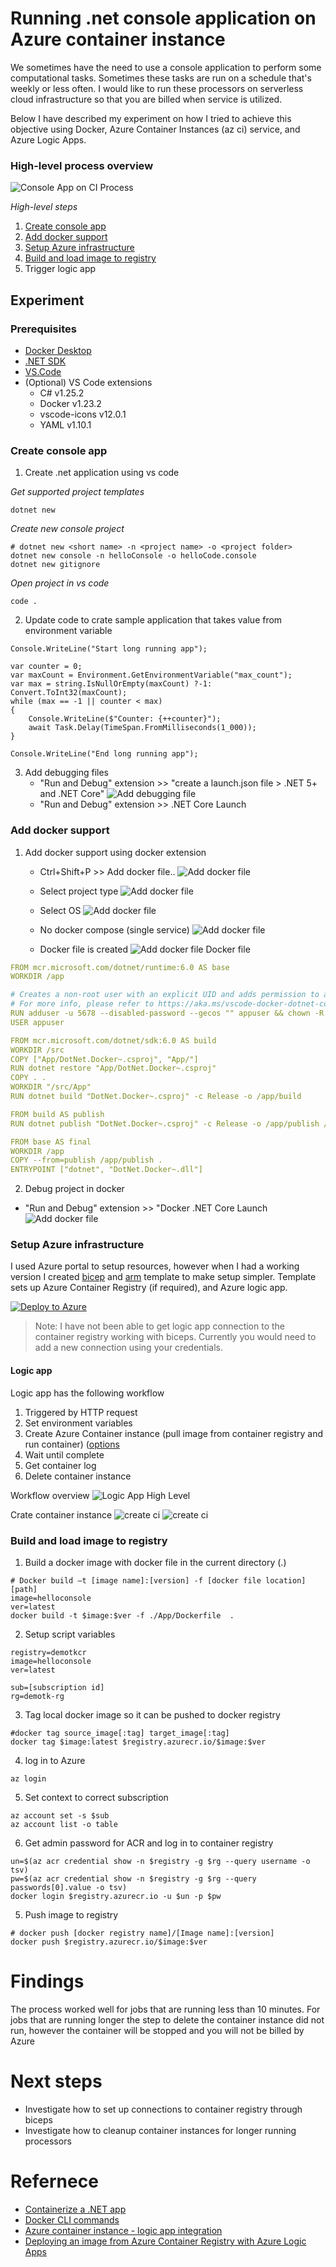 # Running .net console application on Azure container instance 

We sometimes have the need to use a console application to perform some computational tasks. Sometimes these tasks are run on a schedule that's weekly or less often.   I would like to run these processors on serverless cloud infrastructure so that you are billed when service is utilized.

Below I have described my experiment on how I tried to achieve this objective using Docker, Azure Container Instances (az ci) service, and Azure Logic Apps.

### High-level process overview
![Console App on CI Process](doc/img/console-on-ci.jpg)

*High-level steps*

1. [Create console app](#create-console-app)
2. [Add docker support](#add-docker-support)
3. [Setup Azure infrastructure](#setup-azure-infrastructure)
4. [Build and load image to registry](#build-and-load-image-to-registry)
5. Trigger logic app

## Experiment 

### Prerequisites 
* [Docker Desktop](https://www.docker.com/products/docker-desktop/) 
* [.NET SDK](https://dotnet.microsoft.com/en-us/download/visual-studio-sdks)
* [VS.Code](https://code.visualstudio.com)
* (Optional) VS Code extensions 
  * C# v1.25.2
  * Docker v1.23.2
  * vscode-icons v12.0.1
  * YAML v1.10.1

### Create console app
1. Create .net application using vs code

*Get supported project templates*
```shell
dotnet new 
```
*Create new console project*
```shell
# dotnet new <short name> -n <project name> -o <project folder>
dotnet new console -n helloConsole -o helloCode.console
dotnet new gitignore
```
*Open project in vs code*
```shell
code .
```
2. Update code to crate sample application that takes value from environment variable 
``` cSharp
Console.WriteLine("Start long running app");

var counter = 0;
var maxCount = Environment.GetEnvironmentVariable("max_count");
var max = string.IsNullOrEmpty(maxCount) ?-1: Convert.ToInt32(maxCount);
while (max == -1 || counter < max)
{
    Console.WriteLine($"Counter: {++counter}");
    await Task.Delay(TimeSpan.FromMilliseconds(1_000));
}

Console.WriteLine("End long running app");
```
3. Add debugging files 
   * "Run and Debug" extension >> "create a launch.json file > .NET 5+ and .NET Core"
![Add debugging file](./doc/AddDebug.png)
   * "Run and Debug" extension >> .NET Core Launch 

### Add docker support
1. Add docker support using docker extension 
   * Ctrl+Shift+P >> Add docker file..
  ![Add docker file](./doc/AddDockerSupport1.png)
   * Select project type ![Add docker file](./doc/AddDockerSupport2ProjectType.png)
   * Select OS ![Add docker file](./doc/AddDockerSupport3OS.png)
   * No docker compose (single service) ![Add docker file](./doc/AddDockerSupport4DockerCompose.png)

   * Docker file is created 
![Add docker file](./doc/AddDockerSupport5DockerFileAdded.png)
Docker file 
```yaml
FROM mcr.microsoft.com/dotnet/runtime:6.0 AS base
WORKDIR /app

# Creates a non-root user with an explicit UID and adds permission to access the /app folder
# For more info, please refer to https://aka.ms/vscode-docker-dotnet-configure-containers
RUN adduser -u 5678 --disabled-password --gecos "" appuser && chown -R appuser /app
USER appuser

FROM mcr.microsoft.com/dotnet/sdk:6.0 AS build
WORKDIR /src
COPY ["App/DotNet.Docker~.csproj", "App/"]
RUN dotnet restore "App/DotNet.Docker~.csproj"
COPY . .
WORKDIR "/src/App"
RUN dotnet build "DotNet.Docker~.csproj" -c Release -o /app/build

FROM build AS publish
RUN dotnet publish "DotNet.Docker~.csproj" -c Release -o /app/publish /p:UseAppHost=false

FROM base AS final
WORKDIR /app
COPY --from=publish /app/publish .
ENTRYPOINT ["dotnet", "DotNet.Docker~.dll"]
```
2. Debug project in docker 
* "Run and Debug" extension >> "Docker .NET Core Launch
![Add docker file](./doc/LaunchProjectInDocker.png)

### Setup Azure infrastructure 
I used Azure portal to setup resources, however when I had a working version I created [bicep](Infrastructure/template.bicep) and [arm](Infrastructure/template.json) template to make setup simpler. Template sets up Azure Container Registry (if required), and Azure logic app.  


[![Deploy to Azure](https://aka.ms/deploytoazurebutton)](https://portal.azure.com/#create/Microsoft.Template/uri/https%3A%2F%2Fraw.githubusercontent.com%2FTharinduK%2FAzureExperiments-console-in-ci%2Fmain%2FInfrastructure%2Ftemplate.json)

> Note: I have not been able to get logic app connection to the container registry working with biceps. Currently you would need to add a new connection using your credentials.

#### Logic app
Logic app has the following workflow 
1. Triggered by HTTP request 
2. Set environment variables
3. Create Azure Container instance (pull image from container registry and run container) ([options](https://learn.microsoft.com/en-us/connectors/aci/#create-or-update-a-container-group)
4. Wait until complete 
5. Get container log
6. Delete container instance 

Workflow overview 
![Logic App High Level](doc/img/LogicAppHighlevel.jpg)

Crate container instance 
![create ci](doc/img/create_ci-1.jpg)
![create ci](doc/img/create_ci-3.jpg)

### Build and load image to registry 
1. Build a docker image with docker file in the current directory (.)
```shell
# Docker build –t [image name]:[version] -f [docker file location] [path]
image=helloconsole
ver=latest
docker build -t $image:$ver -f ./App/Dockerfile  .
```
2. Setup script variables 
```shell
registry=demotkcr
image=helloconsole
ver=latest

sub=[subscription id]
rg=demotk-rg

```

3. Tag local docker image so it can be pushed to docker registry 
```shell
#docker tag source_image[:tag] target_image[:tag]
docker tag $image:latest $registry.azurecr.io/$image:$ver
```
4. log in to Azure 
```shell
az login
```

5. Set context to correct subscription
```shell
az account set -s $sub
az account list -o table
```

6. Get admin password for ACR and log in to container registry 
```shell
un=$(az acr credential show -n $registry -g $rg --query username -o tsv)
pw=$(az acr credential show -n $registry -g $rg --query passwords[0].value -o tsv)
docker login $registry.azurecr.io -u $un -p $pw
```

5. Push image to registry 
```shell
# docker push [docker registry name]/[Image name]:[version]
docker push $registry.azurecr.io/$image:$ver
```


# Findings 
The process worked well for jobs that are running less than 10 minutes. For jobs that are running longer the step to delete the container instance did not run, however the container will be stopped and you will not be billed by Azure 

# Next steps 
* Investigate how to set up connections to container registry through biceps  
* Investigate how to cleanup container instances for longer running processors  



# Refernece 
  * [Containerize a .NET app](https://learn.microsoft.com/en-us/dotnet/core/docker/build-container?tabs=windows)
  * [Docker CLI commands](https://docs.docker.com/engine/reference/commandline) 
  * [Azure container instance - logic app integration](https://github.com/Azure-Samples/aci-logicapps-integration)
  * [Deploying an image from Azure Container Registry with Azure Logic Apps](https://soltisweb.com/blog/detail/2021-09-01-deployinganimagefromazurecontainerregistrytoazurelogicapps)